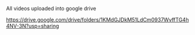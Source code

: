 All videos uploaded into google drive

https://drive.google.com/drive/folders/1KMdGJDkM51LdCm0937WvffTG4h4NV-3N?usp=sharing